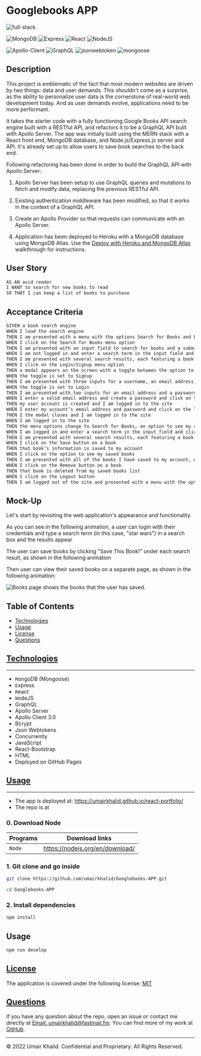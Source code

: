 # Googlebooks APP

![full-stack](https://img.shields.io/badge/MERN-1?label=full-stack&style=for-the-badge&labelColor=orange&color=black)

![MongoDB](https://img.shields.io/badge/-MongoDB-darkgreen) ![Express](https://img.shields.io/badge/-Express-orange) ![React](https://img.shields.io/badge/-React-yellow) ![NodeJS](https://img.shields.io/badge/-NodeJS-darkred)

![Apollo-Client](https://img.shields.io/badge/3.6.9-0?label=Apollo-Client&style=flat-square&labelColor=yellow&color=black) ![GraphQL](https://img.shields.io/badge/16.5.0-0?label=GraphQL&style=flat-square&labelColor=darkred&color=black) ![jsonwebtoken](https://img.shields.io/badge/8.5.1-0?label=jsonwebtoken&style=flat-square&labelColor=darkgreen&color=black) ![mongoose](https://img.shields.io/badge/5.9.10-0?label=mongoose&style=flat-square&labelColor=darkblue&color=black)

## Description

This project is emblematic of the fact that most modern websites are driven by two things: data and user demands. This shouldn't come as a surprise, as the ability to personalize user data is the cornerstone of real-world web development today. And as user demands evolve, applications need to be more performant.

It takes the starter code with a fully functioning Google Books API search engine built with a RESTful API, and refactors it to be a GraphQL API built with Apollo Server. The app was initially built using the MERN stack with a React front end, MongoDB database, and Node.js/Express.js server and API. It's already set up to allow users to save book searches to the back end. 

Following refactoring has been done in order to build the GraphQL API with Apollo Server:

1. Apollo Server has been setup to use GraphQL queries and mutations to fetch and modify data, replacing the previous RESTful API.

2. Existing authentication middleware has been modified, so that it works in the context of a GraphQL API.

3. Create an Apollo Provider so that requests can communicate with an Apollo Server.

4. Application has been deployed to Heroku with a MongoDB database using MongoDB Atlas. Use the [Deploy with Heroku and MongoDB Atlas](https://coding-boot-camp.github.io/full-stack/mongodb/deploy-with-heroku-and-mongodb-atlas) walkthrough for instructions.


## User Story

```md
AS AN avid reader
I WANT to search for new books to read
SO THAT I can keep a list of books to purchase
```


## Acceptance Criteria

```md
GIVEN a book search engine
WHEN I load the search engine
THEN I am presented with a menu with the options Search for Books and Login/Signup and an input field to search for books and a submit button
WHEN I click on the Search for Books menu option
THEN I am presented with an input field to search for books and a submit button
WHEN I am not logged in and enter a search term in the input field and click the submit button
THEN I am presented with several search results, each featuring a book’s title, author, description, image, and a link to that book on the Google Books site
WHEN I click on the Login/Signup menu option
THEN a modal appears on the screen with a toggle between the option to log in or sign up
WHEN the toggle is set to Signup
THEN I am presented with three inputs for a username, an email address, and a password, and a signup button
WHEN the toggle is set to Login
THEN I am presented with two inputs for an email address and a password and login button
WHEN I enter a valid email address and create a password and click on the signup button
THEN my user account is created and I am logged in to the site
WHEN I enter my account’s email address and password and click on the login button
THEN I the modal closes and I am logged in to the site
WHEN I am logged in to the site
THEN the menu options change to Search for Books, an option to see my saved books, and Logout
WHEN I am logged in and enter a search term in the input field and click the submit button
THEN I am presented with several search results, each featuring a book’s title, author, description, image, and a link to that book on the Google Books site and a button to save a book to my account
WHEN I click on the Save button on a book
THEN that book’s information is saved to my account
WHEN I click on the option to see my saved books
THEN I am presented with all of the books I have saved to my account, each featuring the book’s title, author, description, image, and a link to that book on the Google Books site and a button to remove a book from my account
WHEN I click on the Remove button on a book
THEN that book is deleted from my saved books list
WHEN I click on the Logout button
THEN I am logged out of the site and presented with a menu with the options Search for Books and Login/Signup and an input field to search for books and a submit button  
```


## Mock-Up

Let's start by revisiting the web application's appearance and functionality.

As you can see in the following animation, a user can login with their credentials and type a search term (in this case, "star wars") in a search box and the results appear

The user can save books by clicking "Save This Book!" under each search result, as shown in the following animation

Then user can view their saved books on a separate page, as shown in the following animation:

![Books page shows the books that the user has saved.](./client/assets/app_demo.gif)

## Table of Contents

- [Technologies](#technologies)
- [Usage](#usage)
- [License](#license)
- [Questions](#questions)

## [Technologies](#table-of-contents)
---

- `M`ongoDB (Mongoose)
- `E`xpress
- `R`eact
- `N`odeJS
- GraphQL
- Apollo Server
- Apollo Client 3.0
- Bcrypt
- Json Webtokens
- Concurrently
- JavaScript
- React-Bootstrap
- HTML
- Deployed on GitHub Pages

## [Usage](#table-of-contents)
---

- The app is deployed at: https://umairkhalid.github.io/react-portfolio/
- The repo is at 

### 0. Download Node

| Programs | Download links                  |
| -------- | ------------------------------- |
| `Node`   | https://nodejs.org/en/download/ |

### 1. Git clone and go inside

```sh
git clone https://github.com/umairkhalid/Googlebooks-APP.git

cd Googlebooks-APP
```

### 2. Install dependencies

```sh
npm install
```

## Usage

```sh
npm run develop
```
## [License](#table-of-contents)

The application is covered under the following license: [MIT](https://choosealicense.com/licenses/mit/)

## [Questions](#table-of-contents)

If you have any question about the repo, open an issue or contact me directly at [Email: umairkhalid@fastmail.fm](mailto:umairkhalid@fastmail.fm).
You can find more of my work at [GitHub](https://github.com/umairkhalid).

---
© 2022 Umair Khalid. Confidential and Proprietary. All Rights Reserved.
